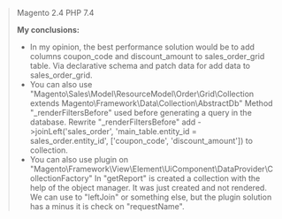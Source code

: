 
> Magento 2.4 PHP 7.4 
> 
> **My conclusions:**
>
> - In my opinion, the best performance solution would be to add columns coupon_code and discount_amount to sales_order_grid table. Via declarative schema and patch data for add data to sales_order_grid.
> - You can also use "Magento\Sales\Model\ResourceModel\Order\Grid\Collection extends Magento\Framework\Data\Collection\AbstractDb" Method "_renderFiltersBefore" used before generating a query in the database. Rewrite "_renderFiltersBefore" add ->joinLeft('sales_order', 'main_table.entity_id = sales_order.entity_id', ['coupon_code', 'discount_amount']) to collection.
> - You can also use plugin on "Magento\Framework\View\Element\UiComponent\DataProvider\CollectionFactory" In "getReport" is created a collection with the help of the object manager. It was just created and not rendered. We can use to "leftJoin" or something else, but the plugin solution has a minus it is check on "requestName".
